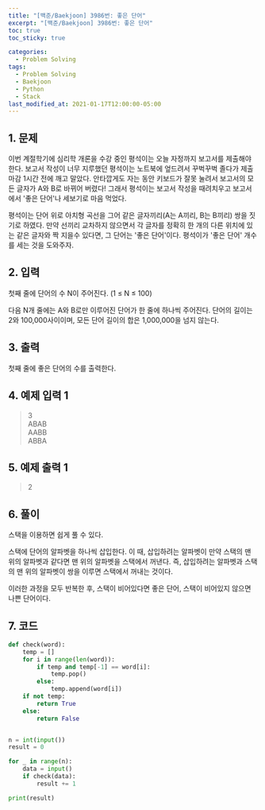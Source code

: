 ```yaml
---
title: "[백준/Baekjoon] 3986번: 좋은 단어"
excerpt: "[백준/Baekjoon] 3986번: 좋은 단어"
toc: true
toc_sticky: true

categories:
  - Problem Solving
tags:
  - Problem Solving
  - Baekjoon
  - Python
  - Stack
last_modified_at: 2021-01-17T12:00:00-05:00
---
```


## 1. 문제

이번 계절학기에 심리학 개론을 수강 중인 평석이는 오늘 자정까지 보고서를 제출해야 한다. 보고서 작성이 너무 지루했던 평석이는 노트북에 엎드려서 꾸벅꾸벅 졸다가 제출 마감 1시간 전에 깨고 말았다. 안타깝게도 자는 동안 키보드가 잘못 눌려서 보고서의 모든 글자가 A와 B로 바뀌어 버렸다! 그래서 평석이는 보고서 작성을 때려치우고 보고서에서 '좋은 단어'나 세보기로 마음 먹었다.

평석이는 단어 위로 아치형 곡선을 그어 같은 글자끼리(A는 A끼리, B는 B끼리) 쌍을 짓기로 하였다. 만약 선끼리 교차하지 않으면서 각 글자를 정확히 한 개의 다른 위치에 있는 같은 글자와 짝 지을수 있다면, 그 단어는 '좋은 단어'이다. 평석이가 '좋은 단어' 개수를 세는 것을 도와주자.

## 2. 입력

첫째 줄에 단어의 수 N이 주어진다. (1 ≤ N ≤ 100)

다음 N개 줄에는 A와 B로만 이루어진 단어가 한 줄에 하나씩 주어진다. 단어의 길이는 2와 100,000사이이며, 모든 단어 길이의 합은 1,000,000을 넘지 않는다.

## 3. 출력

첫째 줄에 좋은 단어의 수를 출력한다.

## 4. 예제 입력 1

> 3  
> ABAB  
> AABB  
> ABBA

## 5. 예제 출력 1

> 2

## 6. 풀이

스택을 이용하면 쉽게 풀 수 있다.

스택에 단어의 알파벳을 하나씩 삽입한다. 이 때, 삽입하려는 알파벳이 만약 스택의 맨 위의 알파벳과 같다면 맨 위의 알파벳을 스택에서 꺼낸다. 즉, 삽입하려는 알파벳과 스택의 맨 위의 알파벳이 쌍을 이루면 스택에서 꺼내는 것이다.

이러한 과정을 모두 반복한 후, 스택이 비어있다면 좋은 단어, 스택이 비어있지 않으면 나쁜 단어이다.

## 7. 코드

```python
def check(word):
    temp = []
    for i in range(len(word)):
        if temp and temp[-1] == word[i]:
            temp.pop()
        else:
            temp.append(word[i])
    if not temp:
        return True
    else:
        return False


n = int(input())
result = 0

for _ in range(n):
    data = input()
    if check(data):
        result += 1

print(result)

```
